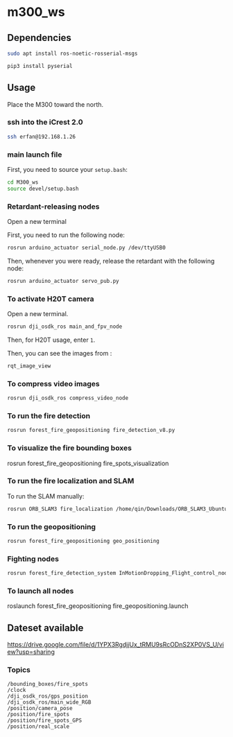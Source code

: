 # m300_ws

## Dependencies
```bash
sudo apt install ros-noetic-rosserial-msgs

pip3 install pyserial
```

## Usage

Place the M300 toward the north.

### ssh into the iCrest 2.0

```bash
ssh erfan@192.168.1.26
```

### main launch file
First, you need to source your `setup.bash`:
```bash
cd M300_ws
source devel/setup.bash
```

### Retardant-releasing nodes
Open a new terminal

First, you need to run the following node:
```bash
rosrun arduino_actuator serial_node.py /dev/ttyUSB0
```
Then, whenever you were ready, release the retardant with the following node:
```bash
rosrun arduino_actuator servo_pub.py
```
### To activate H20T camera
Open a new terminal.
```bash
rosrun dji_osdk_ros main_and_fpv_node
```

Then, for H20T usage, enter `1`.

Then, you can see the images from :
```bash
rqt_image_view
```

### To compress video images

```bash
rosrun dji_osdk_ros compress_video_node
```

### To run the fire detection
```bash
rosrun forest_fire_geopositioning fire_detection_v8.py
```

### To visualize the fire bounding boxes
rosrun forest_fire_geopositioning fire_spots_visualization

### To run the fire localization and SLAM
To run the SLAM manually:
```bash
rosrun ORB_SLAM3 fire_localization /home/qin/Downloads/ORB_SLAM3_Ubuntu_20/Vocabulary/ORBvoc.txt /home/qin/Downloads/ORB_SLAM3_Ubuntu_20/Examples_old/Monocular/GoPro.yaml
```
### To run the geopositioning
```bash
rosrun forest_fire_geopositioning geo_positioning
```

### Fighting nodes
```bash
rosrun forest_fire_detection_system InMotionDropping_Flight_control_node
```

### To launch all nodes
roslaunch forest_fire_geopositioning fire_geopositioning.launch


## Dateset available
https://drive.google.com/file/d/1YPX3RgdjjUx_tRMU9sRcODnS2XP0VS_U/view?usp=sharing

### Topics
```
/bounding_boxes/fire_spots
/clock
/dji_osdk_ros/gps_position
/dji_osdk_ros/main_wide_RGB
/position/camera_pose
/position/fire_spots
/position/fire_spots_GPS
/position/real_scale
```
